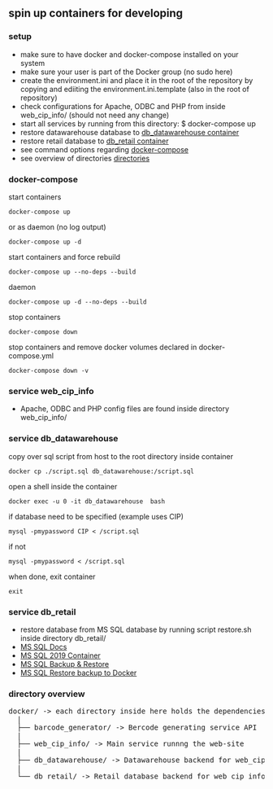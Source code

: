 ## spin up containers for developing

### setup
* make sure to have docker and docker-compose installed on your system
* make sure your user is part of the Docker group (no sudo here)
* create the environment.ini and place it in the root of the repository by copying and ediiting the environment.ini.template (also in the root of repository)
* check configurations for Apache, ODBC and PHP from inside web_cip_info/ (should not need any change)
* start all services by running from this directory: $ docker-compose up
* restore datawarehouse database to [db_datawarehouse container](#service-db_datawarehouse)
* restore retail database to [db_retail container](#service-db_retail)
* see command options regarding [docker-compose](#docker-compose)
* see overview of directories [directories](#directory-overview)

### docker-compose
start containers
```
docker-compose up
```
or as daemon (no log output)
```
docker-compose up -d
```
start containers and force rebuild
```
docker-compose up --no-deps --build
```
daemon
```
docker-compose up -d --no-deps --build
```
stop containers
```
docker-compose down
```
stop containers and remove docker volumes declared in docker-compose.yml
```
docker-compose down -v
```

### service web_cip_info
* Apache, ODBC and PHP config files are found inside directory web_cip_info/

### service db_datawarehouse
copy over sql script from host to the root directory inside container
```
docker cp ./script.sql db_datawarehouse:/script.sql
```
open a shell inside the container
```
docker exec -u 0 -it db_datawarehouse  bash
```
if database need to be specified (example uses CIP)
```
mysql -pmypassword CIP < /script.sql
```
if not
```
mysql -pmypassword < /script.sql
```
when done, exit container
```
exit
```

### service db_retail
* restore database from MS SQL database by running script restore.sh inside directory db_retail/
* [MS SQL Docs](https://docs.microsoft.com/en-us/sql/linux/new-to-sql-learning-resources?view=sql-server-ver16)
* [MS SQL 2019 Container](https://docs.microsoft.com/en-gb/sql/linux/quickstart-install-connect-docker?view=sql-server-ver15&pivots=cs1-bash)
* [MS SQL Backup & Restore](https://docs.microsoft.com/en-us/sql/linux/sql-server-linux-migrate-restore-database?view=sql-server-linux-ver15)
* [MS SQL Restore backup to Docker](https://docs.microsoft.com/en-us/sql/linux/tutorial-restore-backup-in-sql-server-container?view=sql-server-linux-ver15)

### directory overview
<pre>
docker/ -> each directory inside here holds the dependencies for the container
  |
  ├── barcode_generator/ -> Bercode generating service API
  |
  ├── web_cip_info/ -> Main service runnng the web-site
  |                           
  ├── db_datawarehouse/ -> Datawarehouse backend for web_cip_info
  |                           
  └── db_retail/ -> Retail database backend for web_cip_info
</pre>
